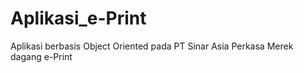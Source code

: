 # Aplikasi_e-Print
Aplikasi berbasis Object Oriented pada PT Sinar Asia Perkasa Merek dagang e-Print
